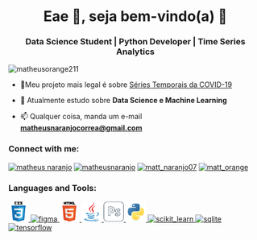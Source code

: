 <h1 align="center">Eae 👋, seja bem-vindo(a) 🍊</h1>
<h3 align="center">Data Science Student | Python Developer | Time Series Analytics</h3>

<p align="left"> <img src="https://komarev.com/ghpvc/?username=matheusorange211&label=Profile%20views&color=0e75b6&style=flat" alt="matheusorange211" /> </p>

- 🔭Meu projeto mais legal é sobre [Séries Temporais da COVID-19](https://github.com/MatheusOrange211/Serie-temporal-covid-19)

- 🌱 Atualmente estudo sobre **Data Science e Machine Learning**

- 📫 Qualquer coisa, manda um e-mail **matheusnaranjocorrea@gmail.com**

<h3 align="left">Connect with me:</h3>
<p align="left">
<a href="https://linkedin.com/in/matheus naranjo" target="blank"><img align="center" src="https://cdn.jsdelivr.net/npm/simple-icons@3.0.1/icons/linkedin.svg" alt="matheus naranjo" height="30" width="40" /></a>
<a href="https://kaggle.com/matheusnaranjo" target="blank"><img align="center" src="https://cdn.jsdelivr.net/npm/simple-icons@3.0.1/icons/kaggle.svg" alt="matheusnaranjo" height="30" width="40" /></a>
<a href="https://instagram.com/matt_naranjo07" target="blank"><img align="center" src="https://cdn.jsdelivr.net/npm/simple-icons@3.0.1/icons/instagram.svg" alt="matt_naranjo07" height="30" width="40" /></a>
<a href="https://discord.gg/matt_orange" target="blank"><img align="center" src="https://cdn.jsdelivr.net/npm/simple-icons@3.0.1/icons/discord.svg" alt="matt_orange" height="30" width="40" /></a>
</p>

<h3 align="left">Languages and Tools:</h3>
<p align="left"> <a href="https://www.w3schools.com/css/" target="_blank"> <img src="https://raw.githubusercontent.com/devicons/devicon/master/icons/css3/css3-original-wordmark.svg" alt="css3" width="40" height="40"/> </a> <a href="https://www.figma.com/" target="_blank"> <img src="https://www.vectorlogo.zone/logos/figma/figma-icon.svg" alt="figma" width="40" height="40"/> </a> <a href="https://www.w3.org/html/" target="_blank"> <img src="https://raw.githubusercontent.com/devicons/devicon/master/icons/html5/html5-original-wordmark.svg" alt="html5" width="40" height="40"/> </a> <a href="https://www.java.com" target="_blank"> <img src="https://raw.githubusercontent.com/devicons/devicon/master/icons/java/java-original.svg" alt="java" width="40" height="40"/> </a> <a href="https://www.photoshop.com/en" target="_blank"> <img src="https://raw.githubusercontent.com/devicons/devicon/master/icons/photoshop/photoshop-line.svg" alt="photoshop" width="40" height="40"/> </a> <a href="https://www.python.org" target="_blank"> <img src="https://raw.githubusercontent.com/devicons/devicon/master/icons/python/python-original.svg" alt="python" width="40" height="40"/> </a> <a href="https://scikit-learn.org/" target="_blank"> <img src="https://upload.wikimedia.org/wikipedia/commons/0/05/Scikit_learn_logo_small.svg" alt="scikit_learn" width="40" height="40"/> </a> <a href="https://www.sqlite.org/" target="_blank"> <img src="https://www.vectorlogo.zone/logos/sqlite/sqlite-icon.svg" alt="sqlite" width="40" height="40"/> </a> <a href="https://www.tensorflow.org" target="_blank"> <img src="https://www.vectorlogo.zone/logos/tensorflow/tensorflow-icon.svg" alt="tensorflow" width="40" height="40"/> </a> </p>




